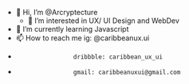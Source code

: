 - 👋 Hi, I’m @Arcryptecture
  - 👀 I’m interested in UX/ UI Design and WebDev
- 🌱 I’m currently learning Javascript
- 📫 How to reach me ig: @caribbeanux.ui 
-                     dribbble: caribbean_ux_ui
-                     gmail: caribbeanuxui@gmail.com
<!---
Arcryptecture/Arcryptecture is a ✨ special ✨ repository because its `README.md` (this file) appears on your GitHub profile.
You can click the Preview link to take a look at your changes.
--->
